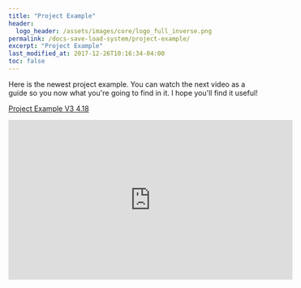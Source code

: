 ```yaml
---
title: "Project Example"
header:
  logo_header: /assets/images/core/logo_full_inverse.png
permalink: /docs-save-load-system/project-example/
excerpt: "Project Example"
last_modified_at: 2017-12-26T10:16:34-04:00
toc: false
---
```


Here is the newest project example. You can watch the next video as a guide so you now what you're going to find in it. I hope you'll find it useful!

[Project Example V3 4.18](https://www.dropbox.com/s/ev9rgckeshfgeso/CSWAutoSaveAndLoadExampleProject_v3_4.18.zip?dl=0)

<iframe width="560" height="315" src="https://www.youtube.com/embed/ZWXeOd2Qmv0" frameborder="0" gesture="media" allow="encrypted-media" allowfullscreen></iframe>

